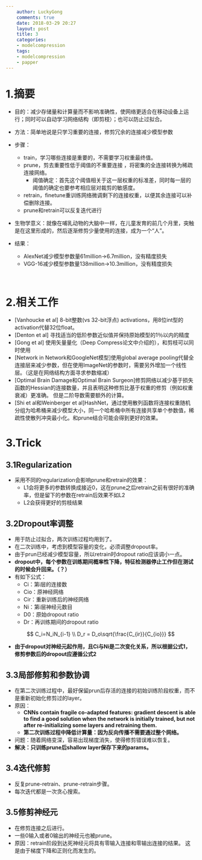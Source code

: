 ```yaml
---
    author: LuckyGong
    comments: true
    date: 2018-03-29 20:27
    layout: post
    title: 3
    categories:
    - modelcompression
    tags:
    - modelcompression
    - papper
---
```


# 1.摘要

- 目的：减少存储量和计算量而不影响准确性，使网络更适合在移动设备上运行；同时可以自动学习网络结构（即剪枝）；也可以防止过拟合。

- 方法：简单地说是只学习重要的连接，修剪冗余的连接减少模型参数

- 步骤：

  - train，学习哪些连接是重要的，不需要学习权重最终值。
  - prune，剪去重要性低于阈值的不重要连接 ，将密集的全连接转换为稀疏连接网络。
    - 阈值确定：首先这个阈值相关于这一层权重的标准差，同时每一层的阈值的确定也要参考相应层对裁剪的敏感度。
  - retrain，finetune重训练网络微调剩下的连接权重，以便其余连接可以补偿删除连接。
  - prune和retrain可以反复迭代进行

- 生物学意义：就像在哺乳动物的大脑中一样，在儿童发育的前几个月里，突触是在这里形成的，然后逐渐修剪少量使用的连接，成为一个“人”。

- 结果：

  - AlexNet减少模型参数量61million->6.7million，没有精度损失 
  - VGG-16减少模型参数量138million->10.3million，没有精度损失

  ​

# 2.相关工作

- [Vanhoucke et al] 8-bit整数(vs 32-bit浮点) activations，用8位int型的activation代替32位float。
- [Denton et al] 寻找适当的低阶参数近似值并保持原始模型的1％以内的精度
- [Gong et al] 使用矢量量化（Deep Compress论文中介绍的），和剪枝可以同时使用
- [Network in Network和GoogleNet模型]使用global average pooling代替全连接层来减少参数，但在使用ImageNet的参数时，需要另外增加一个线性层。（这是在网络结构方面寻求参数缩减）
- [Optimal Brain Damage和Optimal Brain Surgeon]修剪网络以减少基于损失函数的Hessian的连接数量，并且表明这种修剪比基于权重的修剪（例如权重衰减）更准确。 但是二阶导数需要额外的计算。
- [Shi et al和Weinberger et al]HashNet，通过使用散列函数将连接权重随机分组为哈希桶来减少模型大小，同一个哈希桶中所有连接共享单个参数值，稀疏性使散列冲突最小化。和prune结合可能会得到更好的效果。

# 3.Trick

## 3.1Regularization

- 采用不同的regularization会影响prune和retrain的效果：
  - L1会将更多的参数转换成接近0，这在prune之后retrain之前有很好的准确率，但是留下的参数在retrain后效果不如L2
  - L2会获得更好的剪枝结果

## 3.2Dropout率调整

- 用于防止过拟合，两次训练过程均用到了。
- 在二次训练中，考虑到模型容量的变化，必须调整dropout率。
- 由于prun已经减少模型容量，所以retrain时dropout ratio应该调小一点。
- **dropout中，每个参数在训练期间概率性下降，特征检测器停止工作但在测试的时候会升回来。（？）**
- 有如下公式：
  - Ci：第i层的连接数
  - Cio：原神经网络
  - Cir：重新训练后的神经网络
  - Ni：第i层神经元数目
  - D0：原始dropout ratio
  - Dr：再训练期间的dropout ratio

$$
C_i=N_iN_{i-1} \\
D_r = D_o\sqrt{\frac{C_{ir}}{C_{io}}}
$$

- **由于dropout对神经元起作用，且Ci与Ni是二次变化关系，所以根据公式1，修剪参数后的dropout应遵循公式2**

## 3.3局部修剪和参数协调

- 在第二次训练过程中，最好保留prun后存活的连接的初始训练阶段权重，而不是重新初始化修剪过的layer。
- 原因：
  - **CNNs contain fragile co-adapted features: gradient descent is able to find a good solution when the network is initially trained, but not after re-initializing some layers and retraining them.**
  - **第二次训练过程中降低计算量：因为反向传播不需要通过整个网络。**
- 问题：随着网络变深，容易出现梯度消失，使得修剪错误难以恢复。
- **解决：只训练prune后shallow layer保存下来的params。**

## 3.4迭代修剪

- 反复prune-retrain、prune-retrain步骤。
- 每次迭代都是一次贪心搜索。

## 3.5修剪神经元

- 在修剪连接之后进行。
- 一些0输入或者0输出的神经元也被prune。
- 原因：retrain阶段到达死神经元将具有零输入连接和零输出连接的结果。 这是由于梯度下降和正则化而发生的。